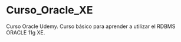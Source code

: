 # Curso_Oracle_XE
Curso Oracle Udemy. Curso básico para aprender a utilizar el RDBMS ORACLE 11g XE.
